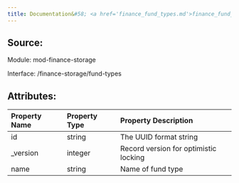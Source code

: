 ```yaml
---
title: Documentation&#58; <a href='finance_fund_types.md'>finance_fund_types</a>
---
```

## Source:

Module: mod-finance-storage

Interface: /finance-storage/fund-types

## Attributes:

| Property Name   | Property Type   | Property Description                  |
|:----------------|:----------------|:--------------------------------------|
| id              | string          | The UUID format string                |
| _version        | integer         | Record version for optimistic locking |
| name            | string          | Name of fund type                     |

